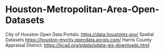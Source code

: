 # Houston-Metropolitan-Area-Open-Datasets

City of Houston Open Data Portals: <https://data.houstontx.gov/>
Spatial Datasets <https://houston-mycity.opendata.arcgis.com/>
Harris County Appraisal District: <https://hcad.org/pdata/pdata-gis-downloads.html>


#
